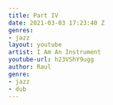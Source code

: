 ```yaml
---
title: Part IV
date: 2021-03-03 17:23:40 Z
genres:
- jazz
layout: youtube
artist: I Am An Instrument
youtube-url: h23VShY9ugg
author: Raul
genre:
- jazz
- dub
---
```


